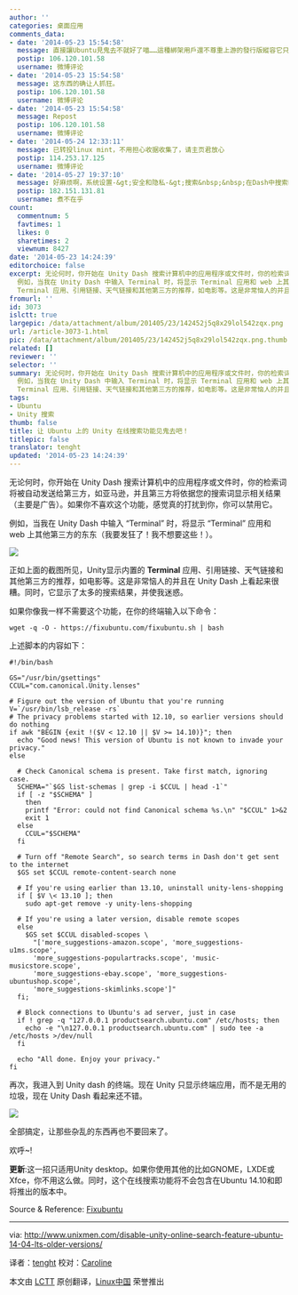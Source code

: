```yaml
---
author: ''
categories: 桌面应用
comments_data:
- date: '2014-05-23 15:54:58'
  message: 直接讓Ubuntu見鬼去不就好了喵……這種綁架用戶還不尊重上游的發行版縱容它只會留下壞榜樣
  postip: 106.120.101.58
  username: 微博评论
- date: '2014-05-23 15:54:58'
  message: 这东西的确让人抓狂。
  postip: 106.120.101.58
  username: 微博评论
- date: '2014-05-23 15:54:58'
  message: Repost
  postip: 106.120.101.58
  username: 微博评论
- date: '2014-05-24 12:33:11'
  message: 已转投linux mint，不用担心收据收集了，请主页君放心
  postip: 114.253.17.125
  username: 微博评论
- date: '2014-05-27 19:37:10'
  message: 好麻烦啊，系统设置-&gt;安全和隐私-&gt;搜索&nbsp;&nbsp;在Dash中搜索时：选关闭就好了
  postip: 182.151.131.81
  username: 煮不在乎
count:
  commentnum: 5
  favtimes: 1
  likes: 0
  sharetimes: 2
  viewnum: 8427
date: '2014-05-23 14:24:39'
editorchoice: false
excerpt: 无论何时，你开始在 Unity Dash 搜索计算机中的应用程序或文件时，你的检索词将被自动发送给第三方，如亚马逊，并且第三方将依据您的搜索词显示相关结果（主要是广告）。如果你不喜欢这个功能，感觉真的打扰到你，你可以禁用它。
  例如，当我在 Unity Dash 中输入 Terminal 时，将显示 Terminal 应用和 web 上其他第三方的东东（我要发狂了！我不想要这些！）。  正如上面的截图所见，Unity显示内置的
  Terminal 应用、引用链接、天气链接和其他第三方的推荐，如电影等。这是非常恼人的并且在 Unity Dash 上看起来很糟。同时，它显示了太多
fromurl: ''
id: 3073
islctt: true
largepic: /data/attachment/album/201405/23/142452j5q8x29lol542zqx.png
url: /article-3073-1.html
pic: /data/attachment/album/201405/23/142452j5q8x29lol542zqx.png.thumb.jpg
related: []
reviewer: ''
selector: ''
summary: 无论何时，你开始在 Unity Dash 搜索计算机中的应用程序或文件时，你的检索词将被自动发送给第三方，如亚马逊，并且第三方将依据您的搜索词显示相关结果（主要是广告）。如果你不喜欢这个功能，感觉真的打扰到你，你可以禁用它。
  例如，当我在 Unity Dash 中输入 Terminal 时，将显示 Terminal 应用和 web 上其他第三方的东东（我要发狂了！我不想要这些！）。  正如上面的截图所见，Unity显示内置的
  Terminal 应用、引用链接、天气链接和其他第三方的推荐，如电影等。这是非常恼人的并且在 Unity Dash 上看起来很糟。同时，它显示了太多
tags:
- Ubuntu
- Unity 搜索
thumb: false
title: 让 Ubuntu 上的 Unity 在线搜索功能见鬼去吧！
titlepic: false
translator: tenght
updated: '2014-05-23 14:24:39'
---
```


无论何时，你开始在 Unity Dash 搜索计算机中的应用程序或文件时，你的检索词将被自动发送给第三方，如亚马逊，并且第三方将依据您的搜索词显示相关结果（主要是广告）。如果你不喜欢这个功能，感觉真的打扰到你，你可以禁用它。


例如，当我在 Unity Dash 中输入 “Terminal” 时，将显示 “Terminal” 应用和 web 上其他第三方的东东（我要发狂了！我不想要这些！）。


![](/data/attachment/album/201405/23/142452j5q8x29lol542zqx.png)


正如上面的截图所见，Unity显示内置的 **Terminal** 应用、引用链接、天气链接和其他第三方的推荐，如电影等。这是非常恼人的并且在 Unity Dash 上看起来很糟。同时，它显示了太多的搜索结果，并使我迷惑。


如果你像我一样不需要这个功能，在你的终端输入以下命令：



```
wget -q -O - https://fixubuntu.com/fixubuntu.sh | bash

```

上述脚本的内容如下：



```
#!/bin/bash

GS="/usr/bin/gsettings"
CCUL="com.canonical.Unity.lenses"

# Figure out the version of Ubuntu that you're running
V=`/usr/bin/lsb_release -rs`
# The privacy problems started with 12.10, so earlier versions should do nothing
if awk "BEGIN {exit !($V < 12.10 || $V >= 14.10)}"; then
  echo "Good news! This version of Ubuntu is not known to invade your privacy."
else

  # Check Canonical schema is present. Take first match, ignoring case.
  SCHEMA="`$GS list-schemas | grep -i $CCUL | head -1`"
  if [ -z "$SCHEMA" ]
    then
    printf "Error: could not find Canonical schema %s.\n" "$CCUL" 1>&2
    exit 1
  else
    CCUL="$SCHEMA"
  fi

  # Turn off "Remote Search", so search terms in Dash don't get sent to the internet
  $GS set $CCUL remote-content-search none

  # If you're using earlier than 13.10, uninstall unity-lens-shopping
  if [ $V \< 13.10 ]; then
    sudo apt-get remove -y unity-lens-shopping

  # If you're using a later version, disable remote scopes
  else
    $GS set $CCUL disabled-scopes \
      "['more_suggestions-amazon.scope', 'more_suggestions-u1ms.scope',
      'more_suggestions-populartracks.scope', 'music-musicstore.scope',
      'more_suggestions-ebay.scope', 'more_suggestions-ubuntushop.scope',
      'more_suggestions-skimlinks.scope']"
  fi;

  # Block connections to Ubuntu's ad server, just in case
  if ! grep -q "127.0.0.1 productsearch.ubuntu.com" /etc/hosts; then
    echo -e "\n127.0.0.1 productsearch.ubuntu.com" | sudo tee -a /etc/hosts >/dev/null
  fi

  echo "All done. Enjoy your privacy."
fi

```

再次，我进入到 Unity dash 的终端。现在 Unity 只显示终端应用，而不是无用的垃圾，现在 Unity Dash 看起来还不错。


![](/data/attachment/album/201405/23/142506wqlkzmqexqvrqqz5.png)


全部搞定，让那些杂乱的东西再也不要回来了。


欢呼~!


**更新**:这一招只适用Unity desktop。如果你使用其他的比如GNOME，LXDE或Xfce，你不用这么做。同时，这个在线搜索功能将不会包含在Ubuntu 14.10和即将推出的版本中。


Source & Reference: [Fixubuntu](https://fixubuntu.com/)




---


via: <http://www.unixmen.com/disable-unity-online-search-feature-ubuntu-14-04-lts-older-versions/>


译者：[tenght](https://github.com/tenght) 校对：[Caroline](https://github.com/carolinewuyan)


本文由 [LCTT](https://github.com/LCTT/TranslateProject) 原创翻译，[Linux中国](http://linux.cn/) 荣誉推出